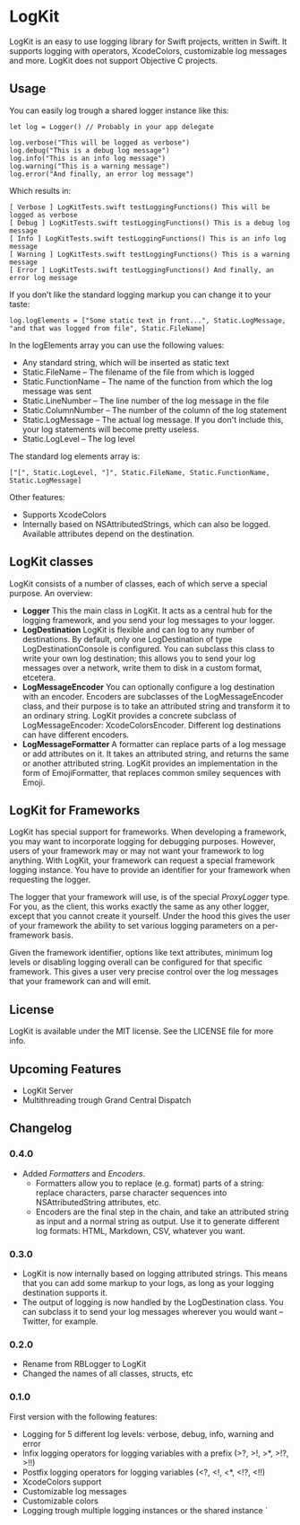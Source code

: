 # LogKit
LogKit is an easy to use logging library for Swift projects, written in Swift. It supports logging with operators, XcodeColors, customizable log messages and more. LogKit does not support Objective C projects.

## Usage

You can easily log trough a shared logger instance like this:

	let log = Logger() // Probably in your app delegate
	
	log.verbose("This will be logged as verbose")
	log.debug("This is a debug log message")
	log.info("This is an info log message")
	log.warning("This is a warning message")
	log.error("And finally, an error log message")

Which results in:

	[ Verbose ] LogKitTests.swift testLoggingFunctions() This will be logged as verbose
	[ Debug ] LogKitTests.swift testLoggingFunctions() This is a debug log message
	[ Info ] LogKitTests.swift testLoggingFunctions() This is an info log message
	[ Warning ] LogKitTests.swift testLoggingFunctions() This is a warning message
	[ Error ] LogKitTests.swift testLoggingFunctions() And finally, an error log message

If you don't like the standard logging markup you can change it to your taste:

	log.logElements = ["Some static text in front...", Static.LogMessage, "and that was logged from file", Static.FileName]

In the logElements array you can use the following values:

* Any standard string, which will be inserted as static text
* Static.FileName – The filename of the file from which is logged
* Static.FunctionName – The name of the function from which the log message was sent
* Static.LineNumber – The line number of the log message in the file
* Static.ColumnNumber – The number of the column of the log statement
* Static.LogMessage – The actual log message. If you don't include this, your log statements will become pretty useless.
* Static.LogLevel – The log level

The standard log elements array is:

	["[", Static.LogLevel, "]", Static.FileName, Static.FunctionName, Static.LogMessage]

Other features:
* Supports XcodeColors
* Internally based on NSAttributedStrings, which can also be logged. Available attributes depend on the destination.

## LogKit classes
LogKit consists of a number of classes, each of which serve a special purpose. An overview:

* __Logger__ This the main class in LogKit. It acts as a central hub for the logging framework, and you send your log messages to your logger.
* __LogDestination__ LogKit is flexible and can log to any number of destinations. By default, only one LogDestination of type LogDestinationConsole is configured. You can subclass this class to write your own log destination; this allows you to send your log messages over a network, write them to disk in a custom format, etcetera.
* __LogMessageEncoder__ You can optionally configure a log destination with an encoder. Encoders are subclasses of the LogMessageEncoder class, and their purpose is to take an attributed string and transform it to an ordinary string. LogKit provides a concrete subclass of LogMessageEncoder: XcodeColorsEncoder. Different log destinations can have different encoders.
* __LogMessageFormatter__ A formatter can replace parts of a log message or add attributes on it. It takes an attributed string, and returns the same or another attributed string. LogKit provides an implementation in the form of EmojiFormatter, that replaces common smiley sequences with Emoji.

## LogKit for Frameworks
LogKit has special support for frameworks. When developing a framework, you may want to incorporate logging for debugging purposes. However, users of your framework may or may not want your framework to log anything. With LogKit, your framework can request a special framework logging instance. You have to provide an identifier for your framework when requesting the logger.

The logger that your framework will use, is of the special _ProxyLogger_ type. For you, as the client, this works exactly the same as any other logger, except that you cannot create it yourself. Under the hood this gives the user of your framework the ability to set various logging parameters on a per-framework basis.

Given the framework identifier, options like text attributes, minimum log levels or disabling logging overall can be configured for that specific framework. This gives a user very precise control over the log messages that your framework can and will emit.

## License

LogKit is available under the MIT license. See the LICENSE file for more info.

## Upcoming Features
* LogKit Server
* Multithreading trough Grand Central Dispatch

## Changelog

### 0.4.0
* Added _Formatters_ and _Encoders_.
	* Formatters allow you to replace (e.g. format) parts of a string: replace characters, parse character sequences into NSAttributedString attributes, etc.
	* Encoders are the final step in the chain, and take an attributed string as input and a normal string as output. Use it to generate different log formats: HTML, Markdown, CSV, whatever you want.

### 0.3.0
* LogKit is now internally based on logging attributed strings. This means that you can add some markup to your logs, as long as your logging destination supports it.
* The output of logging is now handled by the LogDestination class. You can subclass it to send your log messages wherever you would want – Twitter, for example.

### 0.2.0
* Rename from RBLogger to LogKit
* Changed the names of all classes, structs, etc

### 0.1.0
First version with the following features:

* Logging for 5 different log levels: verbose, debug, info, warning and error
* Infix logging operators for logging variables with a prefix (>?, >!, >*, >!?, >!!)
* Postfix logging operators for logging variables (<?, <!, <*, <!?, <!!)
* XcodeColors support
* Customizable log messages
* Customizable colors
* Logging trough multiple logging instances or the shared instance
`